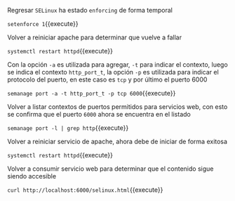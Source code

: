 Regresar `SELinux` ha estado `enforcing` de forma temporal

`setenforce 1`{{execute}}

Volver a reiniciar apache para determinar que vuelve a fallar

`systemctl restart httpd`{{execute}}

Con la opción `-a` es utilizada para agregar, `-t` para indicar el contexto, luego se indica el contexto `http_port_t`, la opción `-p` es utilizada para indicar el protocolo del puerto, en este caso es `tcp` y por último el puerto 6000

`semanage port -a -t http_port_t -p tcp 6000`{{execute}}

Volver a listar contextos de puertos permitidos para servicios web, con esto se confirma que el puerto `6000` ahora se encuentra en el listado

`semanage port -l | grep http`{{execute}}

Volver a reiniciar servicio de apache, ahora debe de iniciar de forma exitosa

`systemctl restart httpd`{{execute}}

Volver a consumir servicio web para determinar que el contenido sigue siendo accesible

`curl http://localhost:6000/selinux.html`{{execute}}
